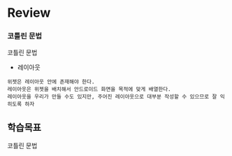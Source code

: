 # Review

### 코틀린 문법
코틀린 문법
- 레이아웃
```
위젯은 레이아웃 안에 존재해야 한다.
레이아웃은 위젯을 배치해서 안드로이드 화면을 목적에 맞게 배열한다.
레이아웃을 우리가 만들 수도 있지만, 주어진 레이아웃으로 대부분 작성할 수 있으므로 잘 익히도록 하자
```



## 학습목표

코틀린 문법
